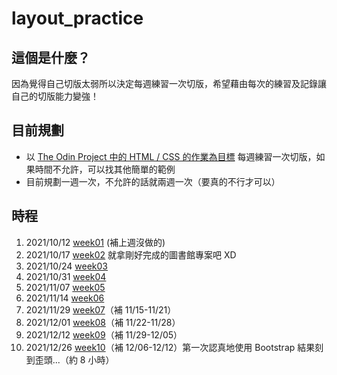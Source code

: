 # layout_practice
## 這個是什麼？
因為覺得自己切版太弱所以決定每週練習一次切版，希望藉由每次的練習及記錄讓自己的切版能力變強！
## 目前規劃
- 以 [The Odin Project 中的 HTML / CSS 的作業為目標](https://www.theodinproject.com/courses/html-and-css) 每週練習一次切版，如果時間不允許，可以找其他簡單的範例
- 目前規劃一週一次，不允許的話就兩週一次（要真的不行才可以）
## 時程
1. 2021/10/12 [week01](https://lunzaizai0223.github.io/layout_practice/week01/) (補上週沒做的)
2. 2021/10/17 [week02](https://lunzaizai0223.github.io/MyLibrary/) 就拿剛好完成的圖書館專案吧 XD
3. 2021/10/24 [week03](https://lunzaizai0223.github.io/layout_practice/week03/)
4. 2021/10/31 [week04](https://lunzaizai0223.github.io/layout_practice/week04/)
5. 2021/11/07 [week05](https://lunzaizai0223.github.io/Tic-Tac-Toe/)
6. 2021/11/14 [week06](https://lunzaizai0223.github.io/THE_F2E_3rd_Week01/)
7. 2021/11/29 [week07](https://lunzaizai0223.github.io/layout_practice/week07/)（補 11/15-11/21）
8. 2021/12/01 [week08](https://lunzaizai0223.github.io/layout_practice/week08/)（補 11/22-11/28）
9. 2021/12/12 [week09](https://lunzaizai0223.github.io/layout_practice/week09/)（補 11/29-12/05）
10. 2021/12/26 [week10](https://lunzaizai0223.github.io/layout_practice/week10/)（補 12/06-12/12）第一次認真地使用 Bootstrap 結果刻到歪頭...（約 8 小時）
